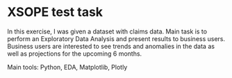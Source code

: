 # XSOPE test task
In this exercise, I was given a dataset with claims data. 
Main task is to perform an Exploratory Data Analysis and present results to business users.
Business users are interested to see trends and anomalies in the data as well as projections for the upcoming 6 months.

Main tools: Python, EDA, Matplotlib, Plotly

